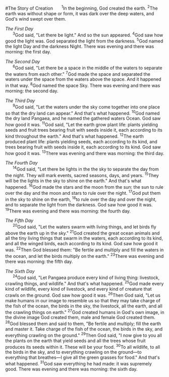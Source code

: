 #The Story of Creation
&nbsp;&nbsp;&nbsp;&nbsp;&nbsp;&nbsp;<sup>1</sup>In the beginning, God created the earth. <sup>2</sup>The earth was without shape or form, it was dark over the deep waters, and God's wind swept over them.

*The First Day*<br>
&nbsp;&nbsp;&nbsp;&nbsp;&nbsp;&nbsp;<sup>3</sup>God said, "Let there be light." And so the sun appeared. <sup>4</sup>God saw how good the light was. God separated the light from the darkness. <sup>5</sup>God named the light Day and the darkness Night. There was evening and there was morning: the first day.

*The Second Day*<br>
&nbsp;&nbsp;&nbsp;&nbsp;&nbsp;&nbsp;<sup>6</sup>God said, "Let there be a space in the middle of the waters to separate the waters from each other." <sup>7</sup>God made the space and separated the waters under the space from the waters above the space. And it happened in that way. <sup>8</sup>God named the space Sky. There was evening and there was morning: the second day.

*The Third Day*<br>
&nbsp;&nbsp;&nbsp;&nbsp;&nbsp;&nbsp;<sup>9</sup>God said, "Let the waters under the sky come together into one place so that the dry land can appear." And that's what happened. <sup>10</sup>God named the dry land Pangaea, and he named the gathered waters Ocean. God saw how good it was. <sup>11</sup>God said, "Let the earth grow plant life: plants yielding seeds and fruit trees bearing fruit with seeds inside it, each according to its kind throughout the earth." And that's what happened. <sup>12</sup>The earth produced plant life: plants yielding seeds, each according to its kind, and trees bearing fruit with seeds inside it, each according to its kind. God saw how good it was. <sup>13</sup>There was evening and there was morning: the third day.

*The Fourth Day*<br>
&nbsp;&nbsp;&nbsp;&nbsp;&nbsp;&nbsp;<sup>14</sup>God said, "Let there be lights in the the sky to separate the day from the night. They will mark events, sacred seasons, days, and years. <sup>15</sup>They will be the lights in the sky to shine on the earth." And that's what happened. <sup>16</sup>God made the stars and the moon from the sun: the sun to rule over the day and the moon and stars to rule over the night. <sup>17</sup>God put them in the sky to shine on the earth, <sup>18</sup>to rule over the day and over the night, and to separate the light from the darkness. God saw how good it was. <sup>19</sup>There was evening and there was morning: the fourth day.

*The Fifth Day*<br>
&nbsp;&nbsp;&nbsp;&nbsp;&nbsp;&nbsp;<sup>20</sup>God said, "Let the waters swarm with living things, and let birds fly above the earth up in the sky." <sup>21</sup>God created the great ocean animals and all the tiny living things that swarm in the waters, each according to its kind, and all the winged birds, each according to its kind. God saw how good it was. <sup>22</sup>Then God blessed them: "Be fertile and multiply and fill the waters in the ocean, and let the birds multiply on the earth." <sup>23</sup>There was evening and there was morning: the fifth day.

*The Sixth Day*<br>
&nbsp;&nbsp;&nbsp;&nbsp;&nbsp;&nbsp;<sup>24</sup>God said, "Let Pangaea produce every kind of living thing: livestock, crawling things, and wildlife." And that's what happened. <sup>25</sup>God made every kind of wildlife, every kind of livestock, and every kind of creature that crawls on the ground. God saw how good it was. <sup>26</sup>Then God said, "Let us make humans in our image to resemble us so that they may take charge of the fish of the ocean, the birds in the sky, the livestock, all the earth, and all the crawling things on earth." <sup>27</sup>God created humans in God's own image, in the divine image God created them, male and female God created them. <sup>28</sup>God blessed them and said to them, "Be fertile and multiply; fill the earth and master it. Take charge of the fish of the ocean, the birds in the sky, and everything crawling on the ground." <sup>29</sup>Then God said, "I now give to you all the plants on the earth that yield seeds and all the trees whose fruit produces its seeds within it. These will be your food. <sup>30</sup>To all wildlife, to all the birds in the sky, and to everything crawling on the ground—to everything that breathes—I give all the green grasses for food." And that's what happened. <sup>31</sup>God saw everything he had made: it was supremely good. There was evening and there was morning: the sixth day.